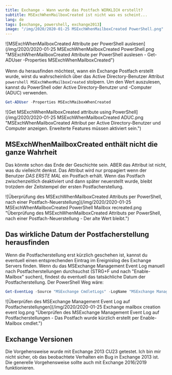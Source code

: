```yaml
---
title: Exchange - Wann wurde das Postfach WIRKLICH erstellt?
subtitle: MSExchWhenMailboxCreated ist nicht was es scheint...
lang: de
tags: [exchange, powershell, exchange2013]
image: "/img/2020/2020-01-25 MSExchWhenMailboxCreated PowerShell.png"
---
```

![MSExchWhenMailboxCreated Attribute per PowerShell auslesen](/img/2020/2020-01-25 MSExchWhenMailboxCreated PowerShell.png "MSExchWhenMailboxCreated Attribute per PowerShell auslesen - Get-ADUser -Properties MSExchWhenMailboxCreated") <br /><br />
Wenn du herausfinden möchtest, wann ein Exchange Postfach erstellt wurde, wirst du wahrscheinlich über das Active Directory-Benutzer Attribut ``` powershell MSExchWhenMailboxCreated``` stolpern. Um den Wert auszulesen, kannst du PowerShell oder Active Directory-Benutzer und -Computer (ADUC) verwenden.

``` powershell
Get-ADUser -Properties MSExchMaiboxWhenCreated
```

![Get MSExchWhenMailboxCreated attribute using PowerShell](/img/2020/2020-01-25 MSExchWhenMailboxCreated ADUC.png "MSExchWhenMailboxCreated Attribut per Active Directory-Benutzer und Computer anzeigen. Erweiterte Features müssen aktiviert sein.")

## MSExchWhenMailboxCreated enthält nicht die ganze Wahrheit
Das könnte schon das Ende der Geschichte sein. ABER das Attribut ist nicht, was du vielleicht denkst. Das Attribut wird nur propagiert wenn der Benutzer *DAS ERSTE MAL* ein Postfach erhält. Wenn das Postfach zwischenzeitlich deaktiviert und dann später neuerstellt wurde, bleibt trotzdem der Zeitstempel der ersten Postfacherstellung.

![Überprüfung des MSExchWhenMailboxCreated Attributs per PowerShell, nach einer Postfach-Neuerstellung](/img/2020/2020-01-25 MSExchWhenMailboxCreated PowerShell Mailbox recreated.png "Überprüfung des MSExchWhenMailboxCreated Attributs per PowerShell, nach einer Postfach-Neuerstellung - Der alte Wert bleibt.")

## Das wirkliche Datum der Postfacherstellung herausfinden
Wenn die Postfacherstellung erst kürzlich geschehen ist, kannst du eventuell einen entsprechenden Eintrag im Ereignislog des Exchange Servers finden. Wenn du das MSExchange Management Event Log manuell nach Postfacherstellungen durchsuchst (STRG+F und nach "Enable-Mailbox" suchen), findest du eventuell das tatsächliche Datum der Postfacherstellung. Der PowerShell Weg wäre:

``` powershell
Get-EventLog -Source "MSExchange CmdletLogs" -LogName "MSExchange Management" -ComputerName <Servername> -Message "*Enable-Mailbox*test.user*"
```

![Überprüfen des  MSExchange Management Event Log auf Postfacherstellungen](/img/2020/2020-01-25 Exchange mailbox creation event log.png "Überprüfen des  MSExchange Management Event Log auf Postfacherstellungen - Das Postfach wurde kürzlich erstellt per Enable-Mailbox cmdlet.")

## Exchange Versionen
Die Vorgehensweise wurde mit Exchange 2013 CU23 getestet. Ich bin mir nicht sicher, ob das beobachtete Verhalten ein Bug in Exchange 2013 ist. Die generelle Vorgehensweise sollte auch mit Exchange 2016/2019 funktionieren.
